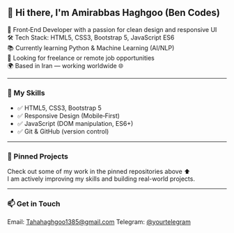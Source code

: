 ## 👋 Hi there, I'm Amirabbas Haghgoo (Ben Codes)

🎯 Front‑End Developer with a passion for clean design and responsive UI  
🛠️ Tech Stack: HTML5, CSS3, Bootstrap 5, JavaScript ES6  
📚 Currently learning Python & Machine Learning (AI/NLP)  
💼 Looking for freelance or remote job opportunities  
🌍 Based in Iran — working worldwide 🌐

---

### 🔧 My Skills

- ✅ HTML5, CSS3, Bootstrap 5
- ✅ Responsive Design (Mobile‑First)
- ✅ JavaScript (DOM manipulation, ES6+)
- ✅ Git & GitHub (version control)

---

### 📌 Pinned Projects

Check out some of my work in the pinned repositories above ⬆️  
I am actively improving my skills and building real-world projects.

---

### 📫 Get in Touch

Email: Tahahaghgoo1385@gmail.com
Telegram: [@yourtelegram](https://t.me/Noname_216)
